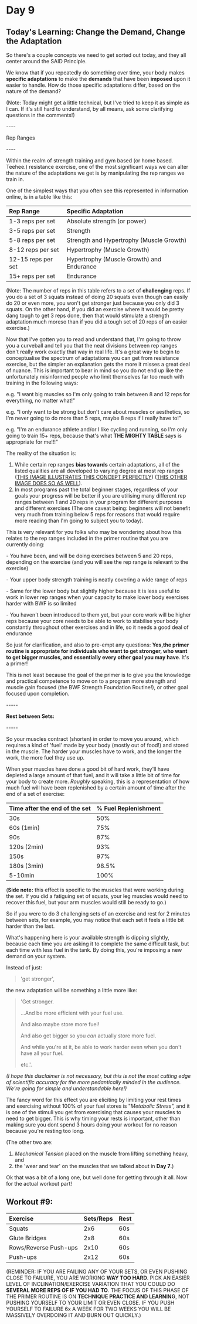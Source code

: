 # Day 9

## Today's Learning: Change the Demand, Change the Adaptation

So there's a couple concepts we need to get sorted out today, and they all center around the SAID Principle.

We know that if you repeatedly do something over time, your body makes **specific adaptations** to make the **demands** that have been **imposed** upon it easier to handle. How do those specific adaptations differ, based on the nature of the demand?

(Note: Today might get a little technical, but I've tried to keep it as simple as I can. If it's still hard to understand, by all means, ask some clarifying questions in the comments!)

\----

Rep Ranges

\----

Within the realm of strength training and gym based (or home based. Teehee.) resistance exercise, one of the most significant ways we can alter the nature of the adaptations we get is by manipulating the rep ranges we train in.

One of the simplest ways that you often see this represented in information online, is in a table like this:

|Rep Range|Specific Adaptation|
|:-|:-|
|1-3 reps per set|Absolute strength (or power)|
|3-5 reps per set|Strength|
|5-8 reps per set|Strength and Hypertrophy (Muscle Growth)|
|8-12 reps per set|Hypertrophy (Muscle Growth)|
|12-15 reps per set|Hypertrophy (Muscle Growth) and Endurance|
|15+ reps per set|Endurance|

(Note: The number of reps in this table refers to a set of **challenging** reps. If you do a set of 3 squats instead of doing 20 squats even though can easily do 20 or even more, you won't get stronger just because you only did 3 squats. On the other hand, if you did an exercise where it would be pretty dang tough to get 3 reps done, then that would stimulate a strength adaptation much moreso than if you did a tough set of 20 reps of an easier exercise.)

Now that I've gotten you to read and understand that, I'm going to throw you a curveball and tell you that the neat divisions between rep ranges don't really work exactly that way in real life. It's a great way to begin to conceptualise the spectrum of adaptations you can get from resistance exercise, but the simpler an explanation gets the more it misses a great deal of nuance. This is important to bear in mind so you do not end up like the unfortunately misinformed people who limit themselves far too much with training in the following ways:

e.g. "I want big muscles so I'm only going to train between 8 and 12 reps for everything, no matter what!"

e.g. "I only want to be strong but don't care about muscles or aesthetics, so I'm never going to do more than 5 reps, maybe 8 reps if I really have to!"

e.g. "I'm an endurance athlete and/or I like cycling and running, so I'm only going to train 15+ reps, because that's what **THE MIGHTY TABLE** says is appropriate for me!!!"

The reality of the situation is:

1. While certain rep ranges **bias towards** certain adaptations, all of the listed qualities are all developed to varying degree at most rep ranges ([THIS IMAGE ILLUSTRATES THIS CONCEPT PERFECTLY](https://myzone-strengtheory.netdna-ssl.com/wp-content/uploads/2016/02/12752057_10153492667389016_1119053659_o-593x1024.jpg)) ([THIS OTHER IMAGE DOES SO AS WELL](https://i0.wp.com/tuusasports.com/wp-content/uploads/2019/05/nacc88yttocc88kuva-2019-5-25-kello-18.13.11.png?resize=731%2C323&ssl=1)).
2. In most programs past the total beginner stages, regardless of your goals your progress will be better if you are utilising many different rep ranges between 1 and 20 reps in your program for different purposes and different exercises (The one caveat being: beginners will not benefit very much from training below 5 reps for reasons that would require more reading than I'm going to subject you to today).

This is very relevant for you folks who may be wondering about how this relates to the rep ranges included in the primer routine that you are currently doing:

\- You have been, and will be doing exercises between 5 and 20 reps, depending on the exercise (and you will see the rep range is relevant to the exercise)

\- Your upper body strength training is neatly covering a wide range of reps

\- Same for the lower body but slightly higher because it is less useful to work in lower rep ranges when your capacity to make lower body exercises harder with BWF is so limited

\- You haven't been introduced to them yet, but your core work will be higher reps because your core needs to be able to work to stabilise your body constantly throughout other exercises and in life, so it needs a good deal of endurance

So just for clarification, and also to pre-empt any questions: **Yes,the primer routine is appropriate for individuals who want to get stronger, who want to get bigger muscles, and essentially every other goal you may have**. It's a primer!

This is not least because the goal of the primer is to give you the knowledge and practical competence to move on to a program more strength and muscle gain focused (the BWF Strength Foundation Routine!), or other goal focused upon completion.

\-----

**Rest between Sets:**

\-----

So your muscles contract (shorten) in order to move you around, which requires a kind of 'fuel' made by your body (mostly out of food!) and stored in the muscle. The harder your muscles have to work, and the longer the work, the more fuel they use up.

When your muscles have done a good bit of hard work, they'll have depleted a large amount of that fuel, and it will take a little bit of time for your body to create more. *Roughly* speaking, this is a representation of how much fuel will have been replenished by a certain amount of time after the end of a set of exercise:

|Time after the end of the set|% Fuel Replenishment|
|:-|:-|
|30s|50%|
|60s (1min)|75%|
|90s|87%|
|120s (2min)|93%|
|150s|97%|
|180s (3min)|98.5%|
|5-10min|100%|

(**Side note:** this effect is specific to the muscles that were working during the set. If you did a fatiguing set of squats, your leg muscles would need to recover this fuel, but your arm muscles would still be ready to go.)

So if you were to do 3 challenging sets of an exercise and rest for 2 minutes between sets, for example, you may notice that each set it feels a little bit harder than the last.

What's happening here is your available strength is dipping slightly, because each time you are asking it to complete the same difficult task, but each time with less fuel in the tank. By doing this, you're imposing a new demand on your system.

Instead of just:

>'get stronger',

the new adaptation will be something a little more like:

>'Get stronger.  
>  
>...And be more efficient with your fuel use.  
>  
>And also maybe store more fuel!  
>  
>And also get bigger so you *can* actually store more fuel.  
>  
>And while you're at it, be able to work harder even when you don't have all your fuel.  
>  
>etc.'.

*(I hope this disclaimer is not necessary, but this is not the most cutting edge of scientific accuracy for the more pedantically minded in the audience. We're going for simple and understandable here!)*

The fancy word for this effect you are eliciting by limiting your rest times and exercising without 100% of your fuel stores is "*Metabolic Stress",* and it is one of the stimuli you get from exercising that causes your muscles to need to get bigger. This is why timing your rests is important, other than making sure you dont spend 3 hours doing your workout for no reason because you're resting too long.

(The other two are:

1. *Mechanical Tension* placed on the muscle from lifting something heavy, and
2. the 'wear and tear' on the muscles that we talked about in **Day 7**.)

Ok that was a bit of a long one, but well done for getting through it all. Now for the actual workout part!

## Workout #9:

|Exercise|Sets/Reps|Rest|
|:-|:-|:-|
|Squats|2x6|60s|
|Glute Bridges|2x8|60s|
|Rows/Reverse Push-ups|2x10|60s|
|Push-ups|2x12|60s|

(REMINDER: IF YOU ARE FAILING ANY OF YOUR SETS, OR EVEN PUSHING CLOSE TO FAILURE, YOU ARE WORKING **WAY TOO HARD**. PICK AN EASIER LEVEL OF INCLINATION/EXERCISE VARIATION THAT YOU COULD DO **SEVERAL MORE REPS OF IF YOU HAD TO**. THE FOCUS OF THIS PHASE OF THE PRIMER ROUTINE IS ON **TECHNIQUE PRACTICE AND LEARNING**, NOT PUSHING YOURSELF TO YOUR LIMIT OR EVEN CLOSE. IF YOU PUSH YOURSELF TO FAILURE 6x A WEEK FOR TWO WEEKS YOU WILL BE MASSIVELY OVERDOING IT AND BURN OUT QUICKLY.)